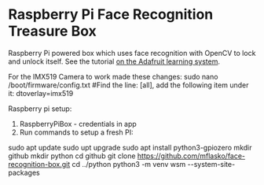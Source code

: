 Raspberry Pi Face Recognition Treasure Box
==========================================

Raspberry Pi powered box which uses face recognition with OpenCV to lock and unlock itself.  See the tutorial [on the Adafruit learning system](http://learn.adafruit.com/raspberry-pi-face-recognition-treasure-box/overview).


For the IMX519 Camera to work made these changes: 
sudo nano /boot/firmware/config.txt 
#Find the line: [all], add the following item under it:
dtoverlay=imx519




Raspberry pi setup: 

1) RaspberryPiBox - credentials in app 
2) Run commands to setup a fresh PI: 

sudo apt update
sudo upt upgrade
sudo apt install python3-gpiozero
mkdir github
mkdir python
cd github
git clone https://github.com/mflasko/face-recognition-box.git
cd ../python
python3 -m venv wsm --system-site-packages


